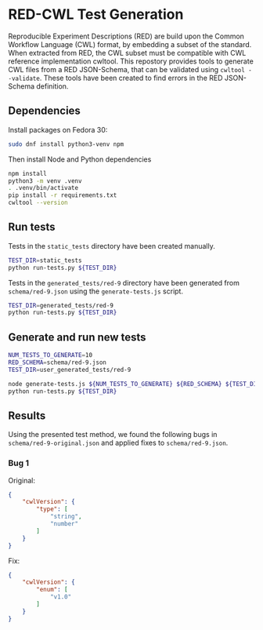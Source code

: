 # RED-CWL Test Generation

Reproducible Experiment Descriptions (RED) are build upon the Common Workflow Language (CWL) format, by embedding a subset of the standard.
When extracted from RED, the CWL subset must be compatible with CWL reference implementation cwltool.
This repostory provides tools to generate CWL files from a RED JSON-Schema, that can be validated using `cwltool --validate`.
These tools have been created to find errors in the RED JSON-Schema definition.


## Dependencies

Install packages on Fedora 30:

```bash
sudo dnf install python3-venv npm
```

Then install Node and Python dependencies

```bash
npm install
python3 -m venv .venv
. .venv/bin/activate
pip install -r requirements.txt
cwltool --version
```

## Run tests

Tests in the `static_tests` directory have been created manually.

```bash
TEST_DIR=static_tests
python run-tests.py ${TEST_DIR}
```

Tests in the `generated_tests/red-9` directory have been generated from `schema/red-9.json` using the `generate-tests.js` script.

```bash
TEST_DIR=generated_tests/red-9
python run-tests.py ${TEST_DIR}
```

## Generate and run new tests

```bash
NUM_TESTS_TO_GENERATE=10
RED_SCHEMA=schema/red-9.json
TEST_DIR=user_generated_tests/red-9

node generate-tests.js ${NUM_TESTS_TO_GENERATE} ${RED_SCHEMA} ${TEST_DIR}
python run-tests.py ${TEST_DIR}
```

## Results

Using the presented test method, we found the following bugs in `schema/red-9-original.json` and applied fixes to `schema/red-9.json`.

### Bug 1

Original:

```json
{
    "cwlVersion": {
        "type": [
            "string",
            "number"
        ]
    }
}
```

Fix:

```json
{
    "cwlVersion": {
        "enum": [
            "v1.0"
        ]
    }
}
```
